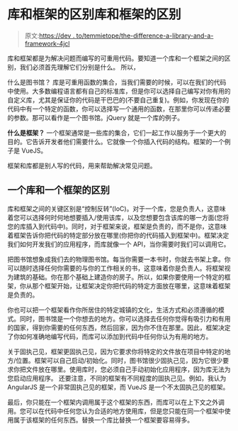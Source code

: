# 库和框架的区别库和框架的区别

> 原文:[https://dev . to/temmietope/the-difference-a-library-and-a-framework-4jcl](https://dev.to/temmietope/the-difference-between-a-library-and-a-framework-4jcl)

库和框架都是为解决问题而编写的可重用代码。要知道一个库和一个框架之间的区别，我们必须首先理解它们分别是什么。
所以，

什么是图书馆？
库是可重用函数的集合，当我们需要的时候，可以在我们的代码中使用。大多数编程语言都有自己的标准库，但是你可以选择自己编写对你有用的自定义库，尤其是保证你的代码是干巴巴的(不要自己重复)。例如，你发现在你的代码中有一个特定的函数，你可以选择写一个通用的函数，在那里你可以传递必要的参数。那可以看作是一个图书馆。jQuery 就是一个库的例子。

**什么是框架？**
一个框架通常是一些库的集合，它们一起工作以服务于一个更大的目的。它告诉开发者他们需要什么。它就像一个你插入代码的结构。框架的一个例子是 VueJS。

框架和库都是别人写的代码，用来帮助解决常见问题。

## [](#difference-between-a-library-and-a-framework)**一个库和一个框架的区别**

库和框架之间的关键区别是“控制反转”(IoC)。对于一个库，您是负责人，这意味着您可以选择何时何地想要插入/使用该库，以及您想要包含该库的哪一方面(您将您的库插入到代码中)。同时，对于框架来说，框架是负责的，而不是你，这意味着框架告诉你把代码的特定部分放在哪里(你把你的代码插入到框架中)。框架决定我们如何开发我们的应用程序，而库就像一个 API，当你需要时我们可以调用它。

把图书馆想象成我们去的物理图书馆。每当你需要一本书时，你就去书架上拿。你可以随时选择任何你需要的与你的工作相关的书，这意味着你是负责人。将框架视为建筑的基础。你在那个基础上建造你的房子。所以，如果你要使用一个特定的框架，你从那个框架开始，让框架决定你把代码的特定方面放在哪里，这意味着框架是负责的。

你也可以把一个框架看作你所居住的特定城镇的文化，生活方式和必须遵循的模式。同时，图书馆是一个你想去的地方。你可以选择去任何你觉得有吸引力和有用的国家，得到你需要的任何东西，然后回家，因为你不住在那里。因此，框架决定了你如何准确地编写代码，而库可以添加到代码中任何你认为有用的地方。

关于固执己见，框架更固执己见，因为它要求你将特定的文件放在项目中特定的地方/位置。框架可以自己启动/初始化。同时，图书馆很少固执己见，因为它很少要求你把文件放在哪里。使用库时，您必须自己手动初始化应用程序，因为库无法为您启动应用程序。
还要注意，不同的框架有不同程度的固执己见。例如，我认为 AngularJS 是一个非常固执己见的框架，而 VueJS 是一个不太固执己见的框架。

最后，你只能在一个框架内调用属于这个框架的东西，而库可以在上下文之外调用。您可以在代码中任何您认为合适的地方使用库，但是您只能在同一个框架中使用属于该框架的任何东西。替换一个库比替换一个框架要容易得多。